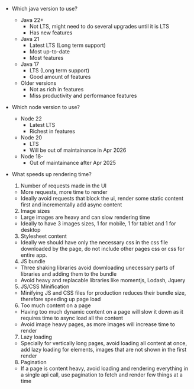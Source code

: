 - Which java version to use?

  - Java 22+
    - Not LTS, might need to do several upgrades until it is LTS
    - Has new features
  - Java 21
    - Latest LTS (Long term support)
    - Most up-to-date
    - Most features
  - Java 17
    - LTS (Long term support)
    - Good amount of features
  - Older versions
    - Not as rich in features
    - Miss productivity and performance features

- Which node version to use?

  - Node 22
    - Latest LTS
    - Richest in features
  - Node 20
    - LTS
    - Will be out of maintainance in Apr 2026
  - Node 18-
    - Out of maintainance after Apr 2025

- What speeds up rendering time?
  1. Number of requests made in the UI
  - More requests, more time to render
  - Ideally avoid requests that block the ui, render some static content first and incrementally add async content
  2. Image sizes
  - Large images are heavy and can slow rendering time
  - Ideally to have 3 images sizes, 1 for mobile, 1 for tablet and 1 for desktop
  3. Stylesheet content
  - Ideally we should have only the necessary css in the css file downloaded by the page, do not include other pages css or css for entire app.
  4. JS bundle
  - Three shaking libraries avoid downloading unecessary parts of libraries and adding them to the bundle
  - Avoid heavy and replacable libraries like momentjs, Lodash, Jquery
  5. JS/CSS Minification
  - Minifying JS and CSS files for production reduces their bundle size, therefore speeding up page load
  6. Too much content on a page
  - Having too much dynamic content on a page will slow it down as it requires time to async load all the content
  - Avoid image heavy pages, as more images will increase time to render
  7. Lazy loading
  - Specially for vertically long pages, avoid loading all content at once, add lazy loading for elements, images that are not shown in the first render
  8. Pagination
  - If a page is content heavy, avoid loading and rendering everything in a single api call, use pagination to fetch and render few things at a time
